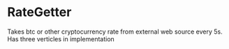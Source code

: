# RateGetter
Takes btc or other cryptocurrency rate from external web source every 5s. Has three verticles in implementation
